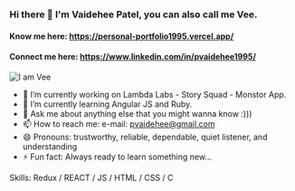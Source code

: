 ### Hi there 👋 I'm Vaidehee Patel, you can also call me Vee.
#### Know me here: https://personal-portfolio1995.vercel.app/
#### Connect me here: https://www.linkedin.com/in/pvaidehee1995/

![I am Vee](https://personal-portfolio1995.vercel.app//images/banner.png)

- 🔭 I’m currently working on Lambda Labs - Story Squad - Monstor App.
- 🌱 I’m currently learning Angular JS and Ruby.
- 💬 Ask me about anything else that you might wanna know :)))
- 📫 How to reach me: e-mail: pvaidehee@gmail.com
- 😄 Pronouns: trustworthy, reliable, dependable, quiet listener, and understanding
- ⚡ Fun fact: Always ready to learn something new...

Skills: Redux / REACT / JS / HTML / CSS / C

<!--
**pvaidehee/pvaidehee** is a ✨ _special_ ✨ repository because its `README.md` (this file) appears on your GitHub profile.
-->
